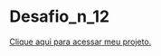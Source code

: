 # Desafio_n_12
 <p>
    <a href="https://mateus-s-quintanilha.github.io/Desafio_n_12/index.html" target="_blank">Clique aqui para acessar meu projeto.</a>
 </p>
    
 

